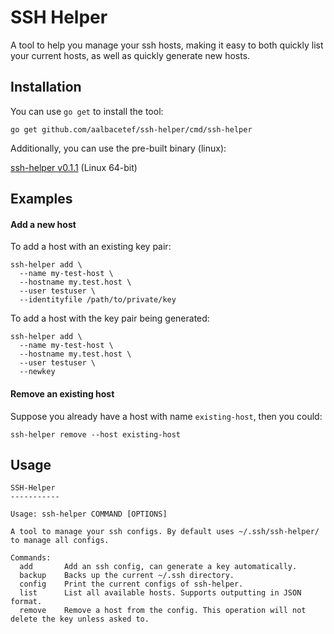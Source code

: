 # SSH Helper

A tool to help you manage your ssh hosts, making it easy to both quickly list your current hosts, as well as quickly generate new hosts.


## Installation

You can use `go get` to install the tool:

`go get github.com/aalbacetef/ssh-helper/cmd/ssh-helper`


Additionally, you can use the pre-built binary (linux):

[ssh-helper v0.1.1](https://github.com/aalbacetef/ssh-helper/releases/download/v0.1.1/ssh-helper) (Linux 64-bit)


## Examples

#### Add a new host
To add a host with an existing key pair:

```
ssh-helper add \
  --name my-test-host \
  --hostname my.test.host \
  --user testuser \
  --identityfile /path/to/private/key
```


To add a host with the key pair being generated:
```
ssh-helper add \
  --name my-test-host \
  --hostname my.test.host \
  --user testuser \
  --newkey 
```

#### Remove an existing host

Suppose you already have a host with name `existing-host`, then you could:

```
ssh-helper remove --host existing-host
```



## Usage

```
SSH-Helper
-----------

Usage: ssh-helper COMMAND [OPTIONS]

A tool to manage your ssh configs. By default uses ~/.ssh/ssh-helper/ to manage all configs.

Commands:
  add       Add an ssh config, can generate a key automatically.
  backup    Backs up the current ~/.ssh directory.
  config    Print the current configs of ssh-helper.
  list      List all available hosts. Supports outputting in JSON format.
  remove    Remove a host from the config. This operation will not delete the key unless asked to.

```

